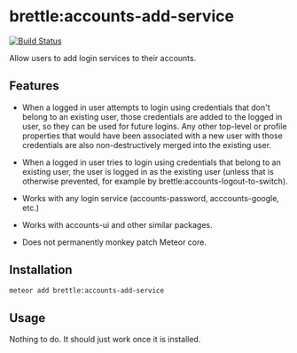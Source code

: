 # brettle:accounts-add-service

[![Build Status](https://travis-ci.org/brettle/meteor-accounts-add-service.svg?branch=master)](https://travis-ci.org/brettle/meteor-accounts-add-service)

Allow users to add login services to their accounts.

## Features

- When a logged in user attempts to login using credentials that don't belong to
  an existing user, those credentials are added to the logged in user, so they can be
  used for future logins. Any other top-level or profile properties that would have
  been associated with a new user with those credentials are also non-destructively
  merged into the existing user.

- When a logged in user tries to login using credentials that belong to an
  existing user, the user is logged in as the existing user (unless that is
  otherwise prevented, for example by brettle:accounts-logout-to-switch).

- Works with any login service (accounts-password, acccounts-google, etc.)

- Works with accounts-ui and other similar packages.

- Does not permanently monkey patch Meteor core.

## Installation
```sh
meteor add brettle:accounts-add-service
```

## Usage

Nothing to do. It should just work once it is installed.
